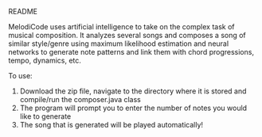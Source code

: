 README

MelodiCode uses artificial intelligence to take on the complex task of musical composition. It analyzes several songs and composes a song of similar style/genre using maximum likelihood estimation and neural networks to generate note patterns and link them with chord progressions, tempo, dynamics, etc.

To use: 
1. Download the zip file, navigate to the directory where it is stored and compile/run the composer.java class
2. The program will prompt you to enter the number of notes you would like to generate
3. The song that is generated will be played automatically!
